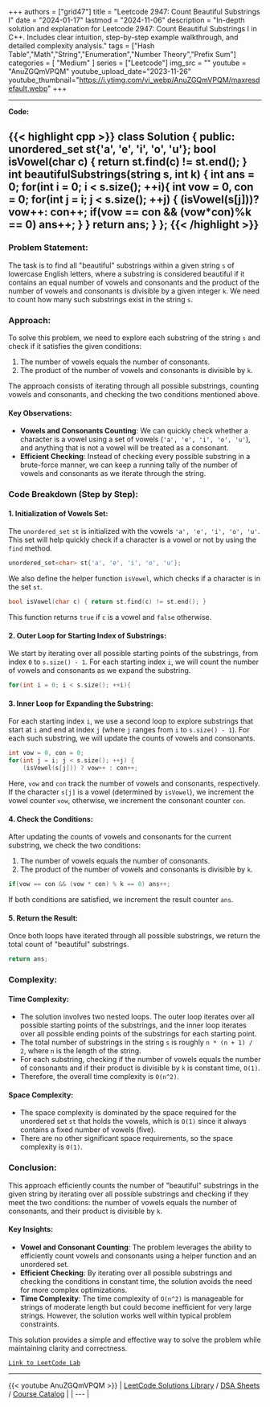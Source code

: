 
+++
authors = ["grid47"]
title = "Leetcode 2947: Count Beautiful Substrings I"
date = "2024-01-17"
lastmod = "2024-11-06"
description = "In-depth solution and explanation for Leetcode 2947: Count Beautiful Substrings I in C++. Includes clear intuition, step-by-step example walkthrough, and detailed complexity analysis."
tags = ["Hash Table","Math","String","Enumeration","Number Theory","Prefix Sum"]
categories = [
    "Medium"
]
series = ["Leetcode"]
img_src = ""
youtube = "AnuZGQmVPQM"
youtube_upload_date="2023-11-26"
youtube_thumbnail="https://i.ytimg.com/vi_webp/AnuZGQmVPQM/maxresdefault.webp"
+++



---
**Code:**

{{< highlight cpp >}}
class Solution {
public:
    unordered_set<char> st{'a', 'e', 'i', 'o', 'u'};
    bool isVowel(char c) { return st.find(c) != st.end(); }
    int beautifulSubstrings(string s, int k) {
        int ans = 0;
        for(int i = 0; i < s.size(); ++i){
            int vow = 0, con = 0;
            for(int j = i; j < s.size(); ++j) {
                (isVowel(s[j]))? vow++: con++;
                if(vow == con && (vow*con)%k == 0) ans++;
            }
        }
        return ans;
    }
};
{{< /highlight >}}
---

### Problem Statement:
The task is to find all "beautiful" substrings within a given string `s` of lowercase English letters, where a substring is considered beautiful if it contains an equal number of vowels and consonants and the product of the number of vowels and consonants is divisible by a given integer `k`. We need to count how many such substrings exist in the string `s`.

### Approach:
To solve this problem, we need to explore each substring of the string `s` and check if it satisfies the given conditions:
1. The number of vowels equals the number of consonants.
2. The product of the number of vowels and consonants is divisible by `k`.

The approach consists of iterating through all possible substrings, counting vowels and consonants, and checking the two conditions mentioned above.

#### Key Observations:
- **Vowels and Consonants Counting**: We can quickly check whether a character is a vowel using a set of vowels (`'a', 'e', 'i', 'o', 'u'`), and anything that is not a vowel will be treated as a consonant.
- **Efficient Checking**: Instead of checking every possible substring in a brute-force manner, we can keep a running tally of the number of vowels and consonants as we iterate through the string.
  
### Code Breakdown (Step by Step):

#### 1. **Initialization of Vowels Set**:
The `unordered_set` `st` is initialized with the vowels `'a', 'e', 'i', 'o', 'u'`. This set will help quickly check if a character is a vowel or not by using the `find` method.

```cpp
unordered_set<char> st{'a', 'e', 'i', 'o', 'u'};
```

We also define the helper function `isVowel`, which checks if a character is in the set `st`.

```cpp
bool isVowel(char c) { return st.find(c) != st.end(); }
```

This function returns `true` if `c` is a vowel and `false` otherwise.

#### 2. **Outer Loop for Starting Index of Substrings**:
We start by iterating over all possible starting points of the substrings, from index `0` to `s.size() - 1`. For each starting index `i`, we will count the number of vowels and consonants as we expand the substring.

```cpp
for(int i = 0; i < s.size(); ++i){
```

#### 3. **Inner Loop for Expanding the Substring**:
For each starting index `i`, we use a second loop to explore substrings that start at `i` and end at index `j` (where `j` ranges from `i` to `s.size() - 1`). For each such substring, we will update the counts of vowels and consonants.

```cpp
int vow = 0, con = 0;
for(int j = i; j < s.size(); ++j) {
    (isVowel(s[j])) ? vow++ : con++;
```

Here, `vow` and `con` track the number of vowels and consonants, respectively. If the character `s[j]` is a vowel (determined by `isVowel`), we increment the vowel counter `vow`, otherwise, we increment the consonant counter `con`.

#### 4. **Check the Conditions**:
After updating the counts of vowels and consonants for the current substring, we check the two conditions:
1. The number of vowels equals the number of consonants.
2. The product of the number of vowels and consonants is divisible by `k`.

```cpp
if(vow == con && (vow * con) % k == 0) ans++;
```

If both conditions are satisfied, we increment the result counter `ans`.

#### 5. **Return the Result**:
Once both loops have iterated through all possible substrings, we return the total count of "beautiful" substrings.

```cpp
return ans;
```

### Complexity:

#### Time Complexity:
- The solution involves two nested loops. The outer loop iterates over all possible starting points of the substrings, and the inner loop iterates over all possible ending points of the substrings for each starting point.
- The total number of substrings in the string `s` is roughly `n * (n + 1) / 2`, where `n` is the length of the string.
- For each substring, checking if the number of vowels equals the number of consonants and if their product is divisible by `k` is constant time, `O(1)`.
- Therefore, the overall time complexity is `O(n^2)`.

#### Space Complexity:
- The space complexity is dominated by the space required for the unordered set `st` that holds the vowels, which is `O(1)` since it always contains a fixed number of vowels (five).
- There are no other significant space requirements, so the space complexity is `O(1)`.

### Conclusion:
This approach efficiently counts the number of "beautiful" substrings in the given string by iterating over all possible substrings and checking if they meet the two conditions: the number of vowels equals the number of consonants, and their product is divisible by `k`. 

#### Key Insights:
- **Vowel and Consonant Counting**: The problem leverages the ability to efficiently count vowels and consonants using a helper function and an unordered set.
- **Efficient Checking**: By iterating over all possible substrings and checking the conditions in constant time, the solution avoids the need for more complex optimizations.
- **Time Complexity**: The time complexity of `O(n^2)` is manageable for strings of moderate length but could become inefficient for very large strings. However, the solution works well within typical problem constraints.

This solution provides a simple and effective way to solve the problem while maintaining clarity and correctness.

[`Link to LeetCode Lab`](https://leetcode.com/problems/count-beautiful-substrings-i/description/)

---
{{< youtube AnuZGQmVPQM >}}
| [LeetCode Solutions Library](https://grid47.xyz/leetcode/) / [DSA Sheets](https://grid47.xyz/sheets/) / [Course Catalog](https://grid47.xyz/courses/) |
| --- |
